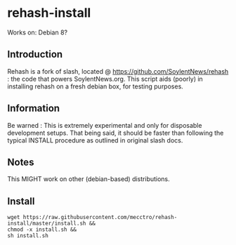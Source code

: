 # rehash-install
Works on: Debian 8?

Introduction
-
Rehash is a fork of slash, located @ https://github.com/SoylentNews/rehash : the code that powers SoylentNews.org. This script aids (poorly) in installing rehash on a fresh debian box, for testing purposes.

Information
-
Be warned : This is extremely experimental and only for disposable development setups.
That being said, it should be faster than following the typical INSTALL procedure as outlined in original slash docs.

Notes
-
This MIGHT work on other (debian-based) distributions.

Install
-----
    wget https://raw.githubusercontent.com/mecctro/rehash-install/master/install.sh &&
    chmod -x install.sh &&
    sh install.sh
